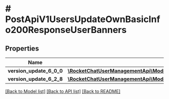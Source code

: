 # # PostApiV1UsersUpdateOwnBasicInfo200ResponseUserBanners

## Properties

Name | Type | Description | Notes
------------ | ------------- | ------------- | -------------
**version_update_6_0_0** | [**\RocketChatUserManagementApi\Model\PostApiV1UsersUpdateOwnBasicInfo200ResponseUserBannersVersionUpdate600**](PostApiV1UsersUpdateOwnBasicInfo200ResponseUserBannersVersionUpdate600.md) |  | [optional]
**version_update_6_2_8** | [**\RocketChatUserManagementApi\Model\PostApiV1UsersUpdateOwnBasicInfo200ResponseUserBannersVersionUpdate628**](PostApiV1UsersUpdateOwnBasicInfo200ResponseUserBannersVersionUpdate628.md) |  | [optional]

[[Back to Model list]](../../README.md#models) [[Back to API list]](../../README.md#endpoints) [[Back to README]](../../README.md)
